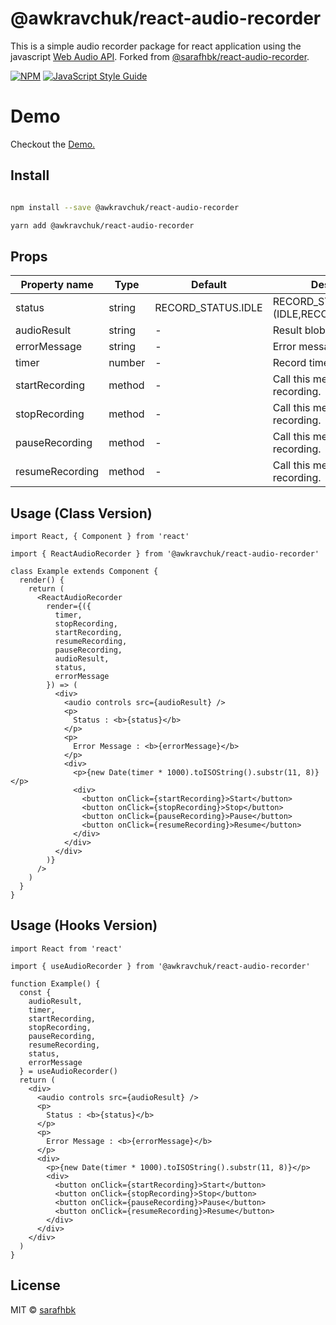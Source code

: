 # @awkravchuk/react-audio-recorder

This is a simple audio recorder package for react application using the javascript [Web Audio API](https://developer.mozilla.org/en-US/docs/Web/API/Web_Audio_API).
Forked from [@sarafhbk/react-audio-recorder](https://www.npmjs.com/package/@sarafhbk/react-audio-recorder).

[![NPM](https://img.shields.io/npm/v/@awkravchuk/react-audio-recorder.svg)](https://www.npmjs.com/package/@awkravchuk/react-audio-recorder) [![JavaScript Style Guide](https://img.shields.io/badge/code_style-standard-brightgreen.svg)](https://standardjs.com)

# Demo

Checkout the [Demo.](https://sarafhbk.github.io/react-audio-recorder)

## Install

```bash

npm install --save @awkravchuk/react-audio-recorder

yarn add @awkravchuk/react-audio-recorder

```

## Props

| Property name   | Type   | Default            | Description                           |
| --------------- | ------ | ------------------ | ------------------------------------- |
| status          | string | RECORD_STATUS.IDLE | RECORD_STATUS.(IDLE,RECORDING,PAUSED) |
| audioResult     | string | -                  | Result blob url.                      |
| errorMessage    | string | -                  | Error messages.                       |
| timer           | number | -                  | Record timer (in secs).               |
| startRecording  | method | -                  | Call this method to start recording.  |
| stopRecording   | method | -                  | Call this method to stop recording.   |
| pauseRecording  | method | -                  | Call this method to pause recording.  |
| resumeRecording | method | -                  | Call this method to resume recording. |

## Usage (Class Version)

```tsx
import React, { Component } from 'react'

import { ReactAudioRecorder } from '@awkravchuk/react-audio-recorder'

class Example extends Component {
  render() {
    return (
      <ReactAudioRecorder
        render={({
          timer,
          stopRecording,
          startRecording,
          resumeRecording,
          pauseRecording,
          audioResult,
          status,
          errorMessage
        }) => (
          <div>
            <audio controls src={audioResult} />
            <p>
              Status : <b>{status}</b>
            </p>
            <p>
              Error Message : <b>{errorMessage}</b>
            </p>
            <div>
              <p>{new Date(timer * 1000).toISOString().substr(11, 8)}</p>
              <div>
                <button onClick={startRecording}>Start</button>
                <button onClick={stopRecording}>Stop</button>
                <button onClick={pauseRecording}>Pause</button>
                <button onClick={resumeRecording}>Resume</button>
              </div>
            </div>
          </div>
        )}
      />
    )
  }
}
```

## Usage (Hooks Version)

```tsx
import React from 'react'

import { useAudioRecorder } from '@awkravchuk/react-audio-recorder'

function Example() {
  const {
    audioResult,
    timer,
    startRecording,
    stopRecording,
    pauseRecording,
    resumeRecording,
    status,
    errorMessage
  } = useAudioRecorder()
  return (
    <div>
      <audio controls src={audioResult} />
      <p>
        Status : <b>{status}</b>
      </p>
      <p>
        Error Message : <b>{errorMessage}</b>
      </p>
      <div>
        <p>{new Date(timer * 1000).toISOString().substr(11, 8)}</p>
        <div>
          <button onClick={startRecording}>Start</button>
          <button onClick={stopRecording}>Stop</button>
          <button onClick={pauseRecording}>Pause</button>
          <button onClick={resumeRecording}>Resume</button>
        </div>
      </div>
    </div>
  )
}
```

## License

MIT © [sarafhbk](https://github.com/sarafhbk)

